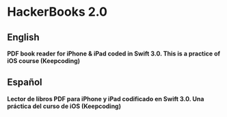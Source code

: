 # HackerBooks 2.0

## English

**PDF book reader for iPhone &amp; iPad coded in Swift 3.0. This is a practice of iOS course (Keepcoding)**

## Español

**Lector de libros PDF para iPhone y iPad codificado en Swift 3.0. Una práctica del curso de iOS (Keepcoding)** 
